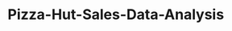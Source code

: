 # Pizza-Hut-Sales-Data-Analysis

[](https://github.com/vidhateshamal2000/Pizza-Hut-Sales-Data-Analysis/commit/3106f917667a4d7dd1056e28034c2800789965e3)
